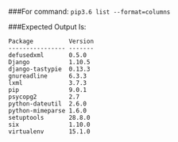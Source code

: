 ###For command:
`pip3.6 list --format=columns`

###Expected Output Is:
~~~~
Package          Version
---------------- -------
defusedxml       0.5.0  
Django           1.10.5 
django-tastypie  0.13.3 
gnureadline      6.3.3  
lxml             3.7.3  
pip              9.0.1  
psycopg2         2.7    
python-dateutil  2.6.0  
python-mimeparse 1.6.0  
setuptools       28.8.0 
six              1.10.0 
virtualenv       15.1.0
~~~~
